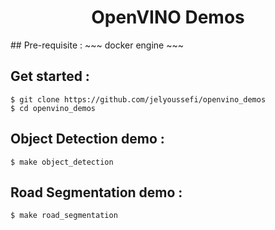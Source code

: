 <h1 align="center"> OpenVINO Demos </h1>
## Pre-requisite :
~~~
docker engine
~~~

## Get started :
~~~
$ git clone https://github.com/jelyoussefi/openvino_demos
$ cd openvino_demos
~~~

## Object Detection demo :
~~~
$ make object_detection
~~~

## Road Segmentation demo :
~~~
$ make road_segmentation
~~~
